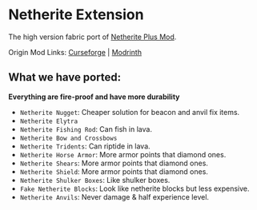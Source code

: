 # Netherite Extension

The high version fabric port of [Netherite Plus Mod](https://github.com/OroArmorModding/Netherite-Plus-Mod).

Origin Mod
Links: [Curseforge](https://www.curseforge.com/minecraft/mc-mods/netherite-plus-mod) | [Modrinth](https://modrinth.com/mod/netherite-plus-mod)

## What we have ported:

**Everything are fire-proof and have more durability**

- `Netherite Nugget`: Cheaper solution for beacon and anvil fix items.
- `Netherite Elytra`
- `Netherite Fishing Rod`: Can fish in lava.
- `Netherite Bow and Crossbows`
- `Netherite Tridents`: Can riptide in lava.
- `Netherite Horse Armor`: More armor points that diamond ones.
- `Netherite Shears`: More armor points that diamond ones.
- `Netherite Shield`: More armor points that diamond ones.
- `Netherite Shulker Boxes`: Like shulker boxes.
- `Fake Netherite Blocks`: Look like netherite blocks but less expensive.
- `Netherite Anvils`: Never damage & half experience level.